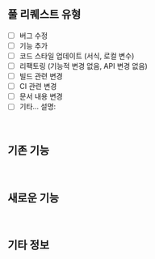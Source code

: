 ## 풀 리퀘스트 유형
<!-- 이 PR이 어떤 종류의 변경을 도입합니까? -->
<!-- 이 PR에 해당하는 것을 "x"를 사용하여 확인하십시오. -->
- [ ] 버그 수정
- [ ] 기능 추가
- [ ] 코드 스타일 업데이트 (서식, 로컬 변수)
- [ ] 리팩토링 (기능적 변경 없음, API 변경 없음)
- [ ] 빌드 관련 변경
- [ ] CI 관련 변경
- [ ] 문서 내용 변경
- [ ] 기타... 설명:

<br/>

## 기존 기능

<br/>

## 새로운 기능

<br/>

## 기타 정보

<br/>
